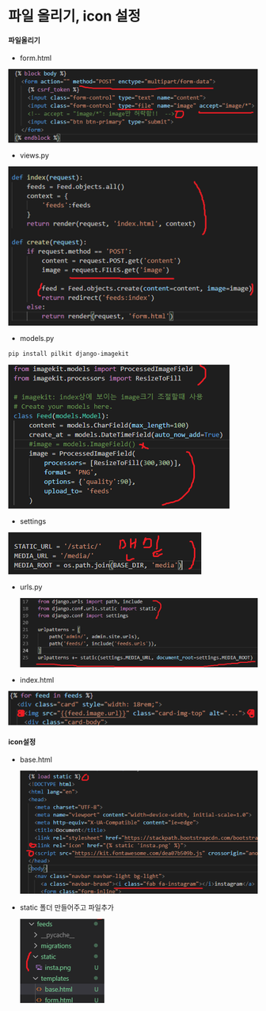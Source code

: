 # 파일 올리기, icon 설정

#### 파일올리기

- form.html

![1570694289641](assets/1570694289641.png)

- views.py

![1570694434989](assets/1570694434989.png)

- models.py

```bash
pip install pilkit django-imagekit
```

![1570694655286](assets/1570694655286.png)

- settings

![1570694738199](assets/1570694738199.png)

- urls.py

  ![1570695879324](assets/1570695879324.png)


- index.html

![1570695658425](assets/1570695658425.png)





#### icon설정

- base.html

  ![1570696010722](assets/1570696010722.png)

- static 폴더 만들어주고 파일추가

  ![1570696069011](assets/1570696069011.png)